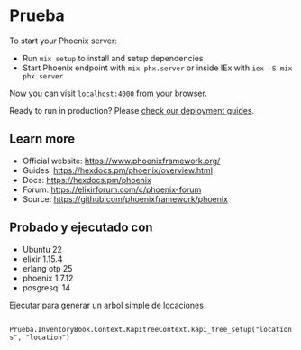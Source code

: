# Prueba

To start your Phoenix server:

  * Run `mix setup` to install and setup dependencies
  * Start Phoenix endpoint with `mix phx.server` or inside IEx with `iex -S mix phx.server`

Now you can visit [`localhost:4000`](http://localhost:4000) from your browser.

Ready to run in production? Please [check our deployment guides](https://hexdocs.pm/phoenix/deployment.html).

## Learn more

  * Official website: https://www.phoenixframework.org/
  * Guides: https://hexdocs.pm/phoenix/overview.html
  * Docs: https://hexdocs.pm/phoenix
  * Forum: https://elixirforum.com/c/phoenix-forum
  * Source: https://github.com/phoenixframework/phoenix
 
 ## Probado y ejecutado con 
  * Ubuntu 22
  * elixir 1.15.4 
  * erlang otp 25
  * phoenix 1.7.12
  * posgresql 14

 Ejecutar para generar un arbol simple de locaciones

 ` Prueba.InventoryBook.Context.KapitreeContext.kapi_tree_setup("locations", "location")`
